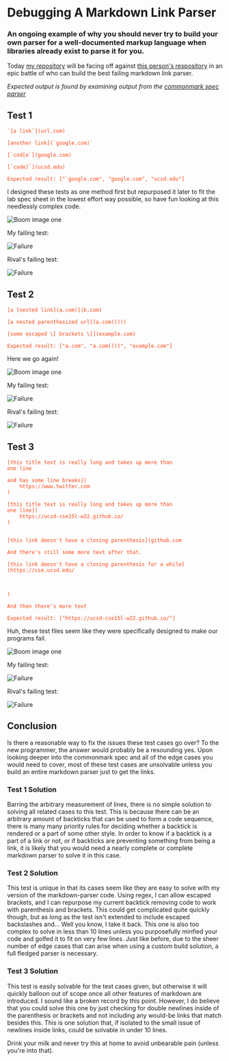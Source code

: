 <style>pre{white-space:pre-wrap;} h1 code{font-size: 0.9em; padding: 5px;} code{padding: 3px;color:rgb(250,70,20);}</style>

# Debugging A Markdown Link Parser
### An ongoing example of why you should never try to build your own parser for a well-documented markup language when libraries already exist to parse it for you.

Today [my repository](https://github.com/Nicholas264/markdown-parse) will be facing off against [this person's respository](https://github.com/TheZenMasterz/markdown-parse) in an epic battle of who can build the best failing markdown link parser.

*Expected output is found by examining output from the [commonmark spec parser](https://spec.commonmark.org/dingus/)*

## Test 1
```
`[a link`](url.com)

[another link](`google.com)`

[`cod[e`](google.com)

[`code]`](ucsd.edu)
```
```
Expected result: ["`google.com", "google.com", "ucsd.edu"]
```
I designed these tests as one method first but repurposed it later to fit the lab spec sheet in the lowest effort way possible, so have fun looking at this needlessly complex code.

![Boom image one](img/lab8/test1.png)

My failing test:

![Failure](img/lab8/mefail1.png)

Rival's failing test:

![Failure](img/lab8/rivalfail1.png)

## Test 2
```
[a [nested link](a.com)](b.com)

[a nested parenthesized url](a.com(()))

[some escaped \[ brackets \]](example.com)
```
```
Expected result: ["a.com", "a.com(())", "example.com"]
```
Here we go again!

![Boom image one](img/lab8/test2.png)

My failing test:

![Failure](img/lab8/mefail2.png)

Rival's failing test:

![Failure](img/lab8/rivalfail2.png)

## Test 3
```
[this title text is really long and takes up more than 
one line

and has some line breaks](
    https://www.twitter.com
)

[this title text is really long and takes up more than 
one line](
    https://ucsd-cse15l-w22.github.io/
)


[this link doesn't have a closing parenthesis](github.com

And there's still some more text after that.

[this link doesn't have a closing parenthesis for a while](https://cse.ucsd.edu/



)

And then there's more text
```
```
Expected result: ["https://ucsd-cse15l-w22.github.io/"]
```
Huh, these test files seem like they were specifically designed to make our programs fail.

![Boom image one](img/lab8/test3.png)

My failing test:

![Failure](img/lab8/mefail3.png)

Rival's failing test:

![Failure](img/lab8/rivalfail3.png)

## Conclusion

Is there a reasonable way to fix the issues these test cases go over? To the new programmer, the answer would probably be a resounding yes. Upon looking deeper into the commonmark spec and all of the edge cases you would need to cover, most of these test cases are unsolvable unless you build an entire markdown parser just to get the links.

### Test 1 Solution
Barring the arbitrary measurement of lines, there is no simple solution to solving all related cases to this test. This is because there can be an arbitrary amount of backticks that can be used to form a code sequence, there is many many priority rules for deciding whether a backtick is rendered or a part of some other style. In order to know if a backtick is a part of a link or not, or if backticks are preventing something from being a link, it is likely that you would need a nearly complete or complete markdown parser to solve it in this case.

### Test 2 Solution
This test is unique in that its cases seem like they are easy to solve with my version of the markdown-parser code. Using regex, I can allow escaped brackets, and I can repurpose my current backtick removing code to work with parenthesis and brackets. This could get complicated quite quickly though, but as long as the test isn't extended to include escaped backslashes and... Well you know, I take it back. This one is also too complex to solve in less than 10 lines unless you purposefully minfied your code and golfed it to fit on very few lines. Just like before, due to the sheer number of edge cases that can arise when using a custom build solution, a full fledged parser is necessary.

### Test 3 Solution
This test is easily solvable for the test cases given, but otherwise it will quickly balloon out of scope once all other features of markdown are introduced. I sound like a broken record by this point. However, I do believe that you could solve this one by just checking for double newlines inside of the parenthesis or brackets and not including any would-be links that match besides this. This is one solution that, if isolated to the small issue of newlines inside links, could be solvable in under 10 lines.

Drink your milk and never try this at home to avoid unbearable pain (unless you're into that).